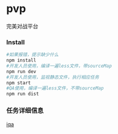 # pvp
完美对战平台
### Install
```sh
#如果报错，提示缺少什么
npm install
#开发人员使用，编译一遍less文件，带sourceMap
npm run dev
#开发人员使用，监视静态文件，执行相应任务
npm start
#QA使用，编译一遍less文件，不带sourceMap
npm run dist
```
### 任务详细信息
[iqa](http://www-cn.iqa.com/card/detail/PVP-TASK-2)
